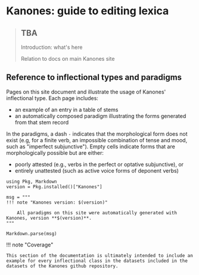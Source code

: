 # Kanones: guide to editing lexica



> ## TBA
>
> Introduction: what's here
> 
> Relation to docs on main Kanones site


## Reference to inflectional types and paradigms


Pages on this site document and illustrate the usage of Kanones' inflectional type.  Each page includes:

- an example of an entry in a table of stems
- an automatically composed paradigm illustrating the forms generated from that stem record

In the paradigms, a dash `-` indicates that the morphological form does not exist (e.g, for a finite verb, an impossible combination of tense and mood, such as "imperfect subjunctive").  Empty cells indicate forms that are morphologically possible but are either:

- poorly attested (e.g., verbs in the perfect or optative subjunctive), or 
- entirely unattested (such as active voice forms of deponent verbs)



```@eval
using Pkg, Markdown
version = Pkg.installed()["Kanones"]

msg = """
!!! note "Kanones version: $(version)"

    All paradigms on this site were automatically generated with Kanones, version **$(version)**.
"""

Markdown.parse(msg)
```


!!! note "Coverage"

    This section of the documentation is ultimately intended to include an example for every inflectional class in the datasets included in the datasets of the Kanones github repository.